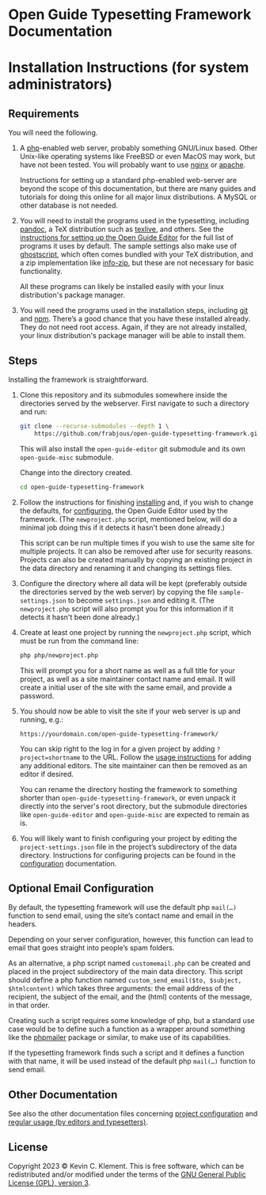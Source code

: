 
# Open Guide Typesetting Framework Documentation

# Installation Instructions (for system administrators)

## Requirements

You will need the following.

1. A [php](https://www.php.net/)-enabled web server, probably something GNU/Linux based.
   Other Unix-like operating systems like FreeBSD or even MacOS may work, but have not been tested.
   You will probably want to use [nginx](https://www.nginx.com/) or [apache](https://httpd.apache.org/).

    Instructions for setting up a standard php-enabled web-server are beyond the scope of this documentation, but there are many guides and tutorials for doing this online for all major linux distributions.
    A MySQL or other database is not needed.

3. You will need to install the programs used in the typesetting, including [pandoc](https://pandoc.org), a TeX distribution such as [texlive](https://tug.org/texlive/), and others. See the [instructions for setting up the Open Guide Editor](https://github.com/frabjous/open-guide-editor/blob/main/doc/installation.md) for the full list of programs it uses by default.
    The sample settings also make use of [ghostscript](https://www.ghostscript.com/), which often comes bundled with your TeX distribution, and a zip implementation like [info-zip](https://infozip.sourceforge.net/Zip.html), but these are not necessary for basic functionality.

   All these programs can likely be installed easily with your linux distribution's package manager.

5. You will need the programs used in the installation steps, including [git](https://git-scm.com/) and [npm](https://www.npmjs.com/).
    There’s a good chance that you have these installed already.
    They do not need root access.
    Again, if they are not already installed, your linux distribution's package manager will be able to install them.

## Steps

Installing the framework is straightforward.

1. Clone this repository and its submodules somewhere inside the directories served by the webserver. First navigate to such a directory and run:

    ```sh
    git clone --recurse-submodules --depth 1 \
        https://github.com/frabjous/open-guide-typesetting-framework.git
    ```

    This will also install the `open-guide-editor` git submodule and its own `open-guide-misc` submodule.

    Change into the directory created.

    ```sh
    cd open-guide-typesetting-framework
    ```

2. Follow the instructions for finishing [installing](https://github.com/frabjous/open-guide-editor/blob/main/doc/installation.md) and, if you wish to change the defaults, for [configuring](https://github.com/frabjous/open-guide-editor/blob/main/doc/settings.md), the Open Guide Editor used by the framework. (The `newproject.php` script, mentioned below, will do a minimal job doing this if it detects it hasn't been done already.)

    This script can be run multiple times if you wish to use the same site for multiple projects.
       It can also be removed after use for security reasons.
       Projects can also be created manually by copying an existing project in the data directory and renaming it and changing its settings files.

3. Configure the directory where all data will be kept (preferably outside the directories served by the web server) by copying the file `sample-settings.json` to become `settings.json` and editing it.
    (The `newproject.php` script will also prompt you for this information if it detects it hasn't been done already.)

4. Create at least one project by running the `newproject.php` script, which must be run from the command line:

    ```sh
    php php/newproject.php
    ```

    This will prompt you for a short name as well as a full title for your project, as well as a site maintainer contact name and email. It will create a initial user of the site with the same email, and provide a password.

5. You should now be able to visit the site if your web server is up and running, e.g.:

    ```
    https://yourdomain.com/open-guide-typesetting-framework/
    ```

    You can skip right to the log in for a given project by adding `?project=shortname` to the URL. Follow the [usage instructions](https://github.com/frabjous/open-guide-typesetting-framework/blob/main/doc/usage.md) for adding any additional editors. The site maintainer can then be removed as an editor if desired.

   You can rename the directory hosting the framework to something shorter than `open-guide-typesetting-framework`, or even unpack it directly into the server's root directory, but the submodule directories like `open-guide-editor` and `open-guide-misc` are expected to remain as is.

6. You will likely want to finish configuring your project by editing the `project-settings.json` file in the project’s subdirectory of the data directory.
    Instructions for configuring projects can be found in the [configuration](https://github.com/frabjous/open-guide-typesetting-framework/blob/main/doc/configuration.md) documentation.

## Optional Email Configuration

By default, the typesetting framework will use the default php `mail(…)` function to send email, using the site’s contact name and email in the headers.

Depending on your server configuration, however, this function can lead to email that goes straight into people’s spam folders.

As an alternative, a php script named `customemail.php` can be created and placed in the project subdirectory of the main data directory. This script should define a php function named `custom_send_email($to, $subject, $htmlcontent)` which takes three arguments: the email address of the recipient, the subject of the email, and the (html) contents of the message, in that order.

Creating such a script requires some knowledge of php, but a standard use case would be to define such a function as a wrapper around something like the [phpmailer](https://github.com/PHPMailer/PHPMailer) package or similar, to make use of its capabilities.

If the typesetting framework finds such a script and it defines a function with that name, it will be used instead of the default php `mail(…)` function to send email.

## Other Documentation

See also the other documentation files concerning [project configuration](https://github.com/frabjous/open-guide-typesetting-framework/blob/main/doc/configuration.md) and [regular usage (by editors and typesetters)](https://github.com/frabjous/open-guide-typesetting-framework/blob/main/doc/usage.md).

## License

Copyright 2023 © Kevin C. Klement.
This is free software, which can be redistributed and/or modified under the terms of the [GNU General Public License (GPL), version 3](https://www.gnu.org/licenses/gpl.html).
